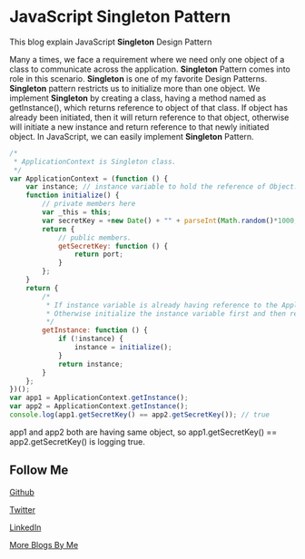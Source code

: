 # JavaScript Singleton Pattern

This blog explain JavaScript **Singleton** Design Pattern

Many a times, we face a requirement where we need only one object of a class to communicate across the application. **Singleton** Pattern comes into role in this scenario. 
**Singleton** is one of my favorite Design Patterns. **Singleton** pattern restricts us to initialize more than one object. We implement **Singleton** by creating a class, having 
a method named as getInstance(), which returns reference to object of that class. If object has already been initiated, then it will return reference to that object, 
otherwise will initiate a new instance and return reference to that newly initiated object. In JavaScript, we can easily implement **Singleton** Pattern.
```JavaScript
/*
 * ApplicationContext is Singleton class.
 */
var ApplicationContext = (function () {
    var instance; // instance variable to hold the reference of Object.
    function initialize() {
        // private members here
        var _this = this;
        var secretKey = +new Date() + "" + parseInt(Math.random()*1000, 10);
        return {
            // public members.
            getSecretKey: function () {
                return port;
            }
        };
    }
    return {
        /* 
         * If instance variable is already having reference to the ApplicationContext, then return it, 
         * Otherwise initialize the instance variable first and then return.
         */
        getInstance: function () {
            if (!instance) {
                instance = initialize();
            }
            return instance;
        }
    };
})();
var app1 = ApplicationContext.getInstance();
var app2 = ApplicationContext.getInstance();
console.log(app1.getSecretKey() == app2.getSecretKey()); // true
```

app1 and app2 both are having same object, so app1.getSecretKey() == app2.getSecretKey() is logging true.


Follow Me
---
[Github](https://github.com/AmitThakkar)

[Twitter](https://twitter.com/amit_thakkar01)

[LinkedIn](https://in.linkedin.com/in/amitthakkar01)

[More Blogs By Me](https://amitthakkar.github.io/)